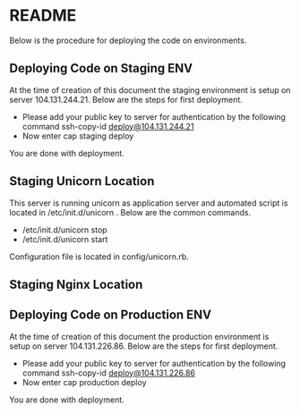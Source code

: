 # README #

Below is the procedure for deploying the code on environments.  

## Deploying Code on Staging ENV ##

At the time of creation of this document the staging environment is setup on server 
104.131.244.21. Below are the steps for first deployment.
  
* Please add your public key to server for authentication by the following command ssh-copy-id deploy@104.131.244.21 
* Now enter cap staging deploy

You are done with deployment. 

## Staging Unicorn Location ##

This server is running unicorn as application server and automated script is located in /etc/init.d/unicorn . Below are the common commands.

* /etc/init.d/unicorn stop
* /etc/init.d/unicorn start

Configuration file is located in config/unicorn.rb. 

## Staging Nginx Location ##



## Deploying Code on Production ENV ##

At the time of creation of this document the production environment is setup on server 
104.131.226.86. Below are the steps for first deployment.
  
* Please add your public key to server for authentication by the following command ssh-copy-id deploy@104.131.226.86 
* Now enter cap production deploy

You are done with deployment. 




